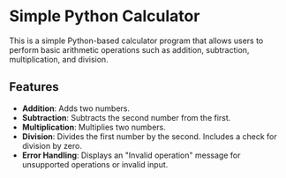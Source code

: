 # Simple Python Calculator

This is a simple Python-based calculator program that allows users to perform basic arithmetic operations such as addition, subtraction, multiplication, and division.

## Features

- **Addition**: Adds two numbers.
- **Subtraction**: Subtracts the second number from the first.
- **Multiplication**: Multiplies two numbers.
- **Division**: Divides the first number by the second. Includes a check for division by zero.
- **Error Handling**: Displays an "Invalid operation" message for unsupported operations or invalid input.

